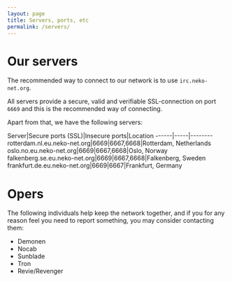 ```yaml
---
layout: page
title: Servers, ports, etc
permalink: /servers/
---
```


# Our servers

The recommended way to connect to our network is to use
`irc.neko-net.org`.

All servers provide a secure, valid and verifiable SSL-connection on
port `6669` and this is the recommended way of connecting.

Apart from that, we have the following servers:

Server|Secure ports (SSL)|Insecure ports|Location
------|-----|--------
rotterdam.nl.eu.neko-net.org|6669|6667,6668|Rotterdam, Netherlands
oslo.no.eu.neko-net.org|6669|6667,6668|Oslo, Norway
falkenberg.se.eu.neko-net.org|6669|6667,6668|Falkenberg, Sweden
frankfurt.de.eu.neko-net.org|6669|6667|Frankfurt, Germany


# Opers

The following individuals help keep the network together, and if you
for any reason feel you need to report something, you may consider
contacting them:

* Demonen
* Nocab
* Sunblade
* Tron
* Revie/Revenger

